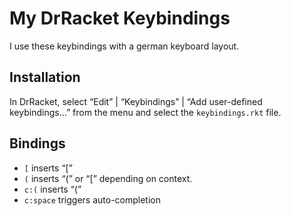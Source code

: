 My DrRacket Keybindings
=======================

I use these keybindings with a german keyboard layout.

Installation
------------

In DrRacket, select &ldquo;Edit&rdquo; | &ldquo;Keybindings&rdquo; | &ldquo;Add user-defined keybindings&hellip;&rdquo; from
the menu and select the `keybindings.rkt` file.

Bindings
--------

  * `[` inserts &ldquo;[&rdquo;
  * `(` inserts &ldquo;(&rdquo; or &ldquo;[&rdquo; depending on context.
  * `c:(` inserts &ldquo;(&rdquo;
  * `c:space` triggers auto-completion

